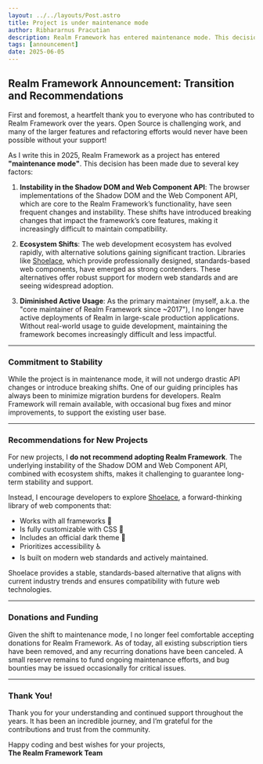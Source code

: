 ```yaml
---
layout: ../../layouts/Post.astro
title: Project is under maintenance mode
author: Ribhararnus Pracutian
description: Realm Framework has entered maintenance mode. This decision is due to instability in the Shadow DOM and Web Component API, ecosystem shifts, and diminished active usage.
tags: [announcement]
date: 2025-06-05
---
```


## Realm Framework Announcement: Transition and Recommendations

First and foremost, a heartfelt thank you to everyone who has contributed to Realm Framework over the years. Open Source is challenging work, and many of the larger features and refactoring efforts would never have been possible without your support!

As I write this in 2025, Realm Framework as a project has entered **"maintenance mode"**. This decision has been made due to several key factors:

1. **Instability in the Shadow DOM and Web Component API**: The browser implementations of the Shadow DOM and the Web Component API, which are core to the Realm Framework’s functionality, have seen frequent changes and instability. These shifts have introduced breaking changes that impact the framework’s core features, making it increasingly difficult to maintain compatibility.

2. **Ecosystem Shifts**: The web development ecosystem has evolved rapidly, with alternative solutions gaining significant traction. Libraries like [Shoelace](https://github.com/shoelace-style/shoelace), which provide professionally designed, standards-based web components, have emerged as strong contenders. These alternatives offer robust support for modern web standards and are seeing widespread adoption.

3. **Diminished Active Usage**: As the primary maintainer (myself, a.k.a. the "core maintainer of Realm Framework since ~2017"), I no longer have active deployments of Realm in large-scale production applications. Without real-world usage to guide development, maintaining the framework becomes increasingly difficult and less impactful.

---

### Commitment to Stability

While the project is in maintenance mode, it will not undergo drastic API changes or introduce breaking shifts. One of our guiding principles has always been to minimize migration burdens for developers. Realm Framework will remain available, with occasional bug fixes and minor improvements, to support the existing user base.

---

### Recommendations for New Projects

For new projects, I **do not recommend adopting Realm Framework**. The underlying instability of the Shadow DOM and Web Component API, combined with ecosystem shifts, makes it challenging to guarantee long-term stability and support.

Instead, I encourage developers to explore [Shoelace](https://github.com/shoelace-style/shoelace), a forward-thinking library of web components that:

- Works with all frameworks 🧩
- Is fully customizable with CSS 🎨
- Includes an official dark theme 🌛
- Prioritizes accessibility ♿️
- Is built on modern web standards and actively maintained.

Shoelace provides a stable, standards-based alternative that aligns with current industry trends and ensures compatibility with future web technologies.

---

### Donations and Funding

Given the shift to maintenance mode, I no longer feel comfortable accepting donations for Realm Framework. As of today, all existing subscription tiers have been removed, and any recurring donations have been canceled. A small reserve remains to fund ongoing maintenance efforts, and bug bounties may be issued occasionally for critical issues.

---

### Thank You!

Thank you for your understanding and continued support throughout the years. It has been an incredible journey, and I’m grateful for the contributions and trust from the community.

Happy coding and best wishes for your projects,  
**The Realm Framework Team**
